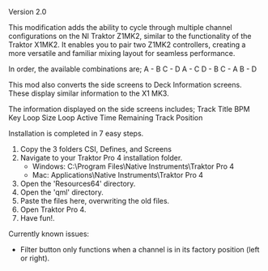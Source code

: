 Version 2.0

This modification adds the ability to cycle through multiple channel configurations on the 
NI Traktor Z1MK2, similar to the functionality of the Traktor X1MK2. It enables you to pair 
two Z1MK2 controllers, creating a more versatile and familiar mixing layout for seamless 
performance.

In order, the available combinations are;
A - B
C - D
A - C
D - B
C - A
B - D       

This mod also converts the side screens to Deck Information screens. These display similar
information to the X1 MK3.

The information displayed on the side screens includes;
Track Title
BPM
Key
Loop Size
Loop Active
Time Remaining
Track Position                                                                                    
                                                                                            

Installation is completed in 7 easy steps.
   1. Copy the 3 folders CSI, Defines, and Screens
   2. Navigate to your Traktor Pro 4 installation folder.
      - Windows: C:\Program Files\Native Instruments\Traktor Pro 4
      - Mac: Applications\Native Instruments\Traktor Pro 4
   3. Open the 'Resources64' directory.
   4. Open the 'qml' directory.
   5. Paste the files here, overwriting the old files.
   6. Open Traktor Pro 4.
   7. Have fun!.


Currently known issues:
   - Filter button only functions when a channel is in its factory position (left or right).
